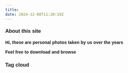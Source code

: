 ```yaml
---
title:   
date: 2024-12-08T11:20:19Z
---
```


<style type="text/css">





#about{
  width:justify;
  text-align: left;
  font-color:black;
  line-height: 17px;
  font-size: justify;
  word-break: break;
  flex-flow: column wrap;
  font-family: sans-serif; 
}





a:hover{
color: #d3e3e0;
padding:5px;

}



body,
html {
  width: 100%;
  height: 100%;
  font-family: sans-serif;
}






h3{
text-align: left;
}

</style>

<body>






<div id="about">

<center>

<H3>About this site</H3> 
<p></p>
</center>
<h4>
Hi, these are personal photos taken by us over the years
<p>
Feel free to download and browse
</h4>
</div>


</div>

<div class="tagcloud">
<p></p>

<H3>Tag cloud</H3>
<center>
<script>
$(document).ready(function(){
  $(".nav-tabs a").click(function(){
    $(this).tab('show');
  });
});

</div>
</script> 
</center>
</body>



 